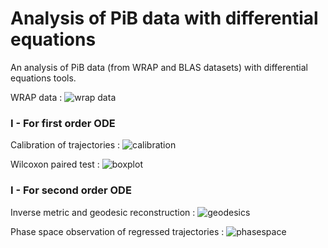 # Analysis of PiB data with differential equations

An analysis of PiB data (from WRAP and BLAS datasets) with differential equations tools.

WRAP data :
![wrap data](https://github.com/pvernhet-aramis/PiB_analysis/src/imgs/train_val_test.png)

### I - For first order ODE

Calibration of trajectories :
![calibration](https://github.com/pvernhet-aramis/PiB_analysis/src/imgs/Sequences_aligned.png)

Wilcoxon paired test :
![boxplot](https://github.com/pvernhet-aramis/PiB_analysis/src/imgs/boxplot1d_age.png)

### I - For second order ODE

Inverse metric and geodesic reconstruction :
![geodesics](https://github.com/pvernhet-aramis/PiB_analysis/src/imgs/2dlinear_geodesics_example.png)

Phase space observation of regressed trajectories :
![phasespace](https://github.com/pvernhet-aramis/PiB_analysis/src/imgs/2dlinear_phasespace.png)


